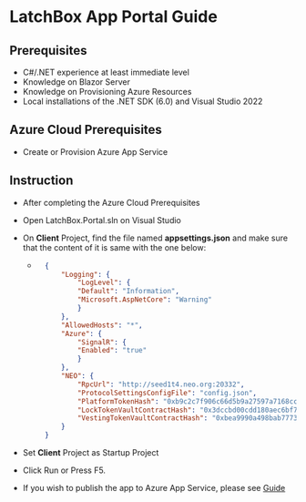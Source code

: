 # LatchBox App Portal Guide

## Prerequisites
- C#/.NET experience at least immediate level
- Knowledge on Blazor Server
- Knowledge on Provisioning Azure Resources 
- Local installations of the .NET SDK (6.0) and Visual Studio 2022

## Azure Cloud Prerequisites
- Create or Provision Azure App Service

## Instruction
- After completing the Azure Cloud Prerequisites
- Open LatchBox.Portal.sln on Visual Studio
- On **Client** Project, find the file named **appsettings.json** and make sure that the content of it is same with the one below:
	- ```json
		{
            "Logging": {
                "LogLevel": {
                "Default": "Information",
                "Microsoft.AspNetCore": "Warning"
                }
            },
            "AllowedHosts": "*",
            "Azure": {
                "SignalR": {
                "Enabled": "true"
                }
            },
            "NEO": {
                "RpcUrl": "http://seed1t4.neo.org:20332",
                "ProtocolSettingsConfigFile": "config.json",
                "PlatformTokenHash": "0xb9c2c7f906c66d5b9a27597a7168ccb0fe8c2442",
                "LockTokenVaultContractHash": "0x3dccbd00cdd180aec6bf702eab5bd534b5c0e285",
                "VestingTokenVaultContractHash": "0xbea9990a498bab7773e6deb93bcf69bc922e0596"
            }
        }
      ```

- Set **Client** Project as Startup Project
- Click Run or Press F5.
- If you wish to publish the app to Azure App Service, please see [Guide](https://docs.microsoft.com/en-us/visualstudio/deployment/quickstart-deploy-aspnet-web-app?view=vs-2022&tabs=azure)

